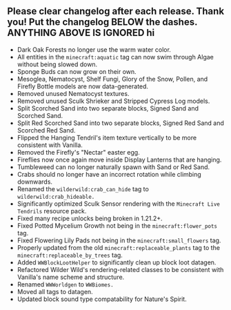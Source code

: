 Please clear changelog after each release.
Thank you!
Put the changelog BELOW the dashes. ANYTHING ABOVE IS IGNORED
hi
-----------------
- Dark Oak Forests no longer use the warm water color.
- All entities in the `minecraft:aquatic` tag can now swim through Algae without being slowed down.
- Sponge Buds can now grow on their own.
- Mesoglea, Nematocyst, Shelf Fungi, Glory of the Snow, Pollen, and Firefly Bottle models are now data-generated.
- Removed unused Nematocyst textures.
- Removed unused Sculk Shrieker and Stripped Cypress Log models.
- Split Scorched Sand into two separate blocks, Signed Sand and Scorched Sand.
- Split Red Scorched Sand into two separate blocks, Signed Red Sand and Scorched Red Sand.
- Flipped the Hanging Tendril's item texture vertically to be more consistent with Vanilla.
- Removed the Firefly's "Nectar" easter egg.
- Fireflies now once again move inside Display Lanterns that are hanging.
- Tumbleweed can no longer naturally spawn with Sand or Red Sand.
- Crabs should no longer have an incorrect rotation while climbing downwards.
- Renamed the `wilderwild:crab_can_hide` tag to `wilderwild:crab_hideable.`
- Significantly optimized Sculk Sensor rendering with the `Minecraft Live Tendrils` resource pack.
- Fixed many recipe unlocks being broken in 1.21.2+.
- Fixed Potted Mycelium Growth not being in the `minecraft:flower_pots` tag.
- Fixed Flowering Lily Pads not being in the `minecraft:small_flowers` tag.
- Properly updated from the old `minecraft:replaceable_plants` tag to the `minecraft:replaceable_by_trees` tag.
- Added `WWBlockLootHelper` to significantly clean up block loot datagen.
- Refactored Wilder Wild's rendering-related classes to be consistent with Vanilla's name scheme and structure.
- Renamed `WWWorldgen` to `WWBiomes.`
- Moved all tags to datagen.
- Updated block sound type compatability for Nature's Spirit.
